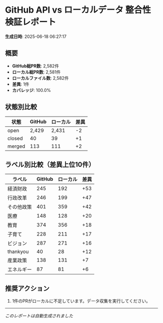 # GitHub API vs ローカルデータ 整合性検証レポート

**生成日時**: 2025-06-18 06:27:17

## 概要

- **GitHub総PR数**: 2,582件
- **ローカル総PR数**: 2,581件
- **ローカルファイル数**: 2,582件
- **差異**: 1件
- **カバレッジ**: 100.0%

## 状態別比較

| 状態 | GitHub | ローカル | 差異 |
|------|--------|----------|------|
| open | 2,429 | 2,431 | -2 |
| closed | 40 | 39 | +1 |
| merged | 113 | 111 | +2 |

## ラベル別比較（差異上位10件）

| ラベル | GitHub | ローカル | 差異 |
|--------|--------|----------|------|
| 経済財政 | 245 | 192 | +53 |
| 行政改革 | 246 | 199 | +47 |
| その他政策 | 401 | 359 | +42 |
| 医療 | 148 | 128 | +20 |
| 教育 | 374 | 356 | +18 |
| 子育て | 228 | 211 | +17 |
| ビジョン | 287 | 271 | +16 |
| thankyou | 40 | 28 | +12 |
| 産業政策 | 138 | 131 | +7 |
| エネルギー | 87 | 81 | +6 |

## 推奨アクション

1. 1件のPRがローカルに不足しています。データ収集を実行してください。

---
*このレポートは自動生成されました*
